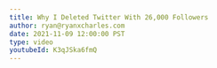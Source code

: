 ```yaml
---
title: Why I Deleted Twitter With 26,000 Followers
author: ryan@ryanxcharles.com
date: 2021-11-09 12:00:00 PST
type: video
youtubeId: K3qJSka6fmQ
---
```

